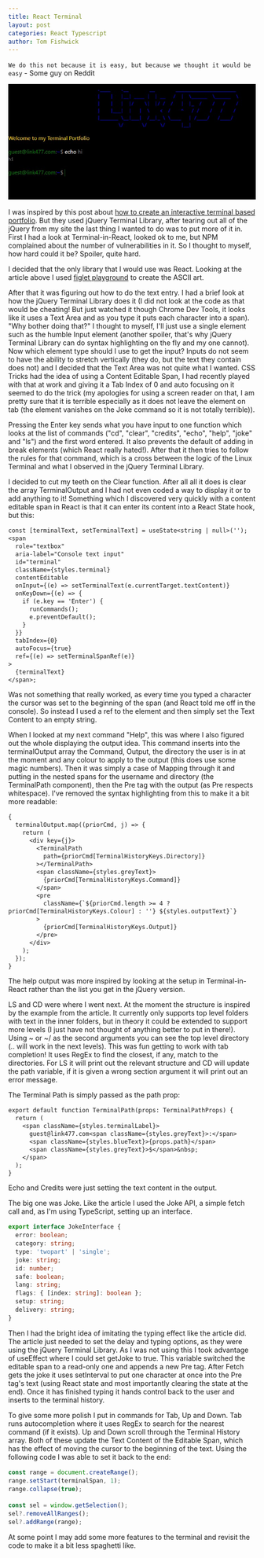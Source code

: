 ```yaml
---
title: React Terminal
layout: post
categories: React Typescript
author: Tom Fishwick
---
```


`We do this not because it is easy, but because we thought it would be easy` - Some guy on Reddit

![React Terminal](/assets/images/ReactTerminal.jpg)

I was inspired by this post about [how to create an interactive terminal based portfolio](https://www.freecodecamp.org/news/how-to-create-interactive-terminal-based-portfolio/).
But they used jQuery Terminal Library, after tearing out all of the jQuery from my site the last thing I wanted to do was to put more of it in.
First I had a look at Terminal-in-React, looked ok to me, but NPM complained about the number of vulnerabilities in it.
So I thought to myself, how hard could it be?
Spoiler, quite hard.

I decided that the only library that I would use was React.
Looking at the article above I used [figlet playground](https://patorjk.com/software/taag/) to create the ASCII art.

After that it was figuring out how to do the text entry.
I had a brief look at how the jQuery Terminal Library does it (I did not look at the code as that would be cheating! But just watched it though Chrome Dev Tools, it looks like it uses a Text Area and as you type it puts each character into a span).
"Why bother doing that?" I thought to myself, I'll just use a single element such as the humble Input element (another spoiler, that's why jQuery Terminal Library can do syntax highlighting on the fly and my one cannot).
Now which element type should I use to get the input?
Inputs do not seem to have the ability to stretch vertically (they do, but the text they contain does not) and I decided that the Text Area was not quite what I wanted.
CSS Tricks had the idea of using a Content Editable Span, I had recently played with that at work and giving it a Tab Index of 0 and auto focusing on it seemed to do the trick (my apologies for using a screen reader on that, I am pretty sure that it is terrible especially as it does not leave the element on tab (the element vanishes on the Joke command so it is not totally terrible)).

Pressing the Enter key sends what you have input to one function which looks at the list of commands ("cd", "clear", "credits", "echo", "help", "joke" and "ls") and the first word entered.
It also prevents the default of adding in break elements (which React really hated!).
After that it then tries to follow the rules for that command, which is a cross between the logic of the Linux Terminal and what I observed in the jQuery Terminal Library.

I decided to cut my teeth on the Clear function.
After all all it does is clear the array TerminalOutput and I had not even coded a way to display it or to add anything to it!
Something which I discovered very quickly with a content editable span in React is that it can enter its content into a React State hook, but this:

```tsx
const [terminalText, setTerminalText] = useState<string | null>('');
<span
  role="textbox"
  aria-label="Console text input"
  id="terminal"
  className={styles.terminal}
  contentEditable
  onInput={(e) => setTerminalText(e.currentTarget.textContent)}
  onKeyDown={(e) => {
    if (e.key == 'Enter') {
      runCommands();
      e.preventDefault();
    }
  }}
  tabIndex={0}
  autoFocus={true}
  ref={(e) => setTerminalSpanRef(e)}
>
  {terminalText}
</span>;
```

Was not something that really worked, as every time you typed a character the cursor was set to the beginning of the span (and React told me off in the console).
So instead I used a ref to the element and then simply set the Text Content to an empty string.

When I looked at my next command "Help", this was where I also figured out the whole displaying the output idea.
This command inserts into the terminalOutput array the Command, Output, the directory the user is in at the moment and any colour to apply to the output (this does use some magic numbers).
Then it was simply a case of Mapping through it and putting in the nested spans for the username and directory (the TerminalPath component), then the Pre tag with the output (as Pre respects whitespace).
I've removed the syntax highlighting from this to make it a bit more readable:

```tsx
{
  terminalOutput.map((priorCmd, j) => {
    return (
      <div key={j}>
        <TerminalPath
          path={priorCmd[TerminalHistoryKeys.Directory]}
        ></TerminalPath>
        <span className={styles.greyText}>
          {priorCmd[TerminalHistoryKeys.Command]}
        </span>
        <pre
          className={`${priorCmd.length >= 4 ? priorCmd[TerminalHistoryKeys.Colour] : ''} ${styles.outputText}`}
        >
          {priorCmd[TerminalHistoryKeys.Output]}
        </pre>
      </div>
    );
  });
}
```

The help output was more inspired by looking at the setup in Terminal-in-React rather than the list you get in the jQuery version.

LS and CD were where I went next.
At the moment the structure is inspired by the example from the article.
It currently only supports top level folders with text in the inner folders, but in theory it could be extended to support more levels (I just have not thought of anything better to put in there!).
Using ~ or ~/ as the second arguments you can see the top level directory (.. will work in the next levels).
This was fun getting to work with tab completion!
It uses RegEx to find the closest, if any, match to the directories.
For LS it will print out the relevant structure and CD will update the path variable, if it is given a wrong section argument it will print out an error message.

The Terminal Path is simply passed as the path prop:

```tsx
export default function TerminalPath(props: TerminalPathProps) {
  return (
    <span className={styles.terminalLabel}>
      guest@link477.com<span className={styles.greyText}>:</span>
      <span className={styles.blueText}>{props.path}</span>
      <span className={styles.greyText}>$</span>&nbsp;
    </span>
  );
}
```

Echo and Credits were just setting the text content in the output.

The big one was Joke.
Like the article I used the Joke API, a simple fetch call and, as I'm using TypeScript, setting up an interface.

```ts
export interface JokeInterface {
  error: boolean;
  category: string;
  type: 'twopart' | 'single';
  joke: string;
  id: number;
  safe: boolean;
  lang: string;
  flags: { [index: string]: boolean };
  setup: string;
  delivery: string;
}
```

Then I had the bright idea of imitating the typing effect like the article did.
The article just needed to set the delay and typing options, as they were using the jQuery Terminal Library.
As I was not using this I took advantage of useEffect where I could set getJoke to true.
This variable switched the editable span to a read-only one and appends a new Pre tag.
After Fetch gets the joke it uses setInterval to put one character at once into the Pre tag's text (using React state and most importantly clearing the state at the end).
Once it has finished typing it hands control back to the user and inserts to the terminal history.

To give some more polish I put in commands for Tab, Up and Down.
Tab runs autocompletion where it uses RegEx to search for the nearest command (if it exists).
Up and Down scroll through the Terminal History array.
Both of these update the Text Content of the Editable Span, which has the effect of moving the cursor to the beginning of the text.
Using the following code I was able to set it back to the end:

```ts
const range = document.createRange();
range.setStart(terminalSpan, 1);
range.collapse(true);

const sel = window.getSelection();
sel?.removeAllRanges();
sel?.addRange(range);
```

At some point I may add some more features to the terminal and revisit the code to make it a bit less spaghetti like.
